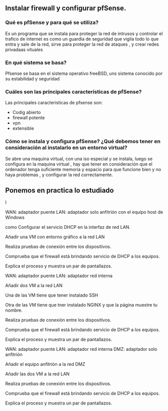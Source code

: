 

## Instalar firewall y configurar pfSense.  










### Qué es pfSense y para qué se utiliza? 
Es un programa que se instala para proteger la red de intrusos y controlar el trafico de  internet es como un guardia de seguridad que vigila todo lo que entra y sale de la red, sirve para proteger la red de ataques , y crear redes privadaas vituales  


### En qué sistema se basa? 
Pfsense se basa en el sistema operativo freeBSD, uns sistema conocido por su estabilidad y seguridad


### Cuáles son las principales características de pfSense? 
Las principales caracteristicas de pfsense son:
- Codig abierto
- firewall potente
- vpn
- extensible

### Cómo se instala y configura pfSense? ¿Qué debemos tener en consideración al instalarlo en un entorno virtual? 
Se abre una maquina virtual, con una iso especial y se instala, luego se configura en la maquina virtual , hay que tener en consideración que el ordenador tenga suficiente memoria y espacio para que funcione bien y no haya problemas , y configurar la red correctamente. 

## Ponemos en practica lo estudiado 
I


WAN: adaptador puente 
LAN: adaptador solo anfitrión con el equipo host de Windows 

como Configurar el servicio DHCP en la interfaz de red LAN.  

Añadir una VM con entorno gráfico a la red LAN 

Realiza pruebas de conexión entre los dispositivos.  

Comprueba que el firewall está brindando servicio de DHCP a los equipos. 

Explica el proceso y muestra un par  de pantallazos. 
 

WAN: adaptador puente 
LAN: adaptador red interna 

Añadir dos VM a la red LAN 

Una de las VM tiene que tener instalado SSH 

Otra de las VM tiene que tner instalado NGINX y que la página muestre tu nombre. 

Realiza pruebas de conexión entre los dispositivos.  

Comprueba que el firewall está brindando servicio de DHCP a los equipos. 

Explica el proceso y muestra un par  de pantallazos.   
 


WAN: adaptador puente 
LAN: adaptador red interna 
DMZ: adaptador solo anfitrión 

Añadir el equipo anfitrión a la red DMZ 

Añadir las dos VM a la red LAN 

Realiza pruebas de conexión entre los dispositivos.  

Comprueba que el firewall está brindando servicio de DHCP a los equipos. 

Explica el proceso y muestra un par  de pantallazos.
